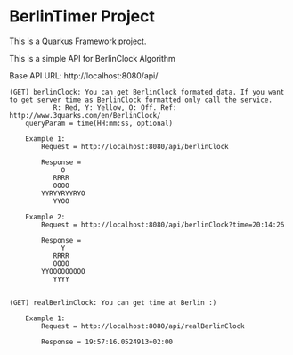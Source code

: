 # BerlinTimer Project

This is a Quarkus Framework project.

This is a simple API for BerlinClock Algorithm

Base API URL: http://localhost:8080/api/

	(GET) berlinClock: You can get BerlinClock formated data. If you want to get server time as BerlinClock formatted only call the service. 
			   R: Red, Y: Yellow, O: Off. Ref: http://www.3quarks.com/en/BerlinClock/ 
		queryParam = time(HH:mm:ss, optional)
		
		Example 1:
			Request = http://localhost:8080/api/berlinClock
			
			Response = 
			     O
			   RRRR
			   OOOO
			YYRYYRYYRYO
			   YYOO
			
		Example 2:
			Request = http://localhost:8080/api/berlinClock?time=20:14:26
			
			Response = 
			     Y
			   RRRR
			   OOOO
			YYOOOOOOOOO
			   YYYY
			   
			   
	(GET) realBerlinClock: You can get time at Berlin :)
		
		Example 1: 
			Request = http://localhost:8080/api/realBerlinClock
			
			Response = 19:57:16.0524913+02:00
